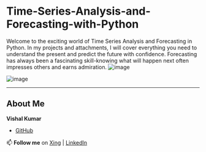 # Time-Series-Analysis-and-Forecasting-with-Python
Welcome to the exciting world of Time Series Analysis and Forecasting in Python.  In my projects and attachments, I will cover everything you need to understand the present and predict the future with confidence.  Forecasting has always been a fascinating skill-knowing what will happen next often impresses others and earns admiration.
![image](https://github.com/user-attachments/assets/4b2a9a38-9259-475c-8b34-cf0b4d0e6b7a)

![image](https://github.com/user-attachments/assets/6330564f-024c-4973-8230-db939a8b13f1)

----

## About Me

**Vishal Kumar**
- [GitHub](https://github.com/VishalKumar-GitHub)

📫 **Follow me** on [Xing](https://www.xing.com/profile/Vishal_Kumar055381/web_profiles?expandNeffi=true) | [LinkedIn](https://www.linkedin.com/in/vishal-kumar-819585275/)
